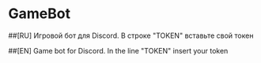 # GameBot

##[RU]
Игровой бот для Discord. В строке "TOKEN" вставьте свой токен

##[EN]
Game bot for Discord. In the line "TOKEN" insert your token

